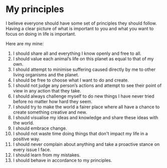 # My principles
I believe everyone should have some set of principles they should follow. Having a clear picture of what is important to you and what you want to focus on doing in life is important.

Here are my mine:
1. I should share all and everything I know openly and free to all.
2. I should value each animal’s life on this planet as equal to that of my own.
3. I should attempt to minimise suffering caused directly by me to other living organisms and the planet.
4. I should be free to choose what I want to do and create.
5. I should not judge any person’s actions and attempt to see their point of view in any action that they take.
6. I should always challenge myself to do new things I have never tried before no matter how hard they seem.
7. I should try to make the world a fairer place where all have a chance to create something creative and new.
8. I should visualise my ideas and knowledge and share these ideas with the world.
9. I should embrace change.
10. I should not waste time doing things that don't impact my life in a positive way.
11. I should never complain about anything and take a proactive stance on every issue I face.
12. I should learn from my mistakes.
13. I should behave in accordance to my principles.